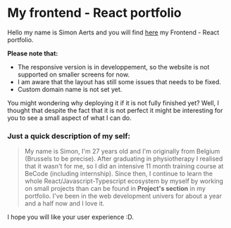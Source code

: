 # My frontend - React portfolio

Hello my name is Simon Aerts and you will find [here](https://portfolio-c9019.web.app/) my Frontend - React portfolio. 

**Please note that:**
  - The responsive version is in developpement, so the website is not supported on smaller screens for now.
  -  I am aware that the layout has still some issues that needs to be fixed.
 - Custom domain name is not set yet.

You might wondering why deploying it if it is not fully finished yet? Well, I thought that despite the fact that it is not perfect it might be interesting for you to see a small aspect of what I can do.

### Just a quick description of my self:

> My name is Simon, I'm 27 years old and I'm originally from Belgium (Brussels to be precise). After graduating in physiotherapy I realised that it wasn't for me, so I did an intensive 11 month training course at BeCode (including internship). Since then, I continue to learn the whole React/Javascript-Typescript ecosystem by myself by working on small projects than can be found in **Project's section** in my portfolio. I've been in the web development univers for about a year and a half now and I love it.

I hope you will like your user experience :D.